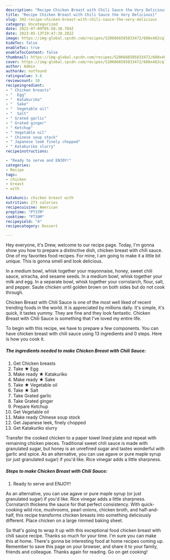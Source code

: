 ```yaml
---
description: "Recipe Chicken Breast with Chili Sauce the Very Delicious}"
title: "Recipe Chicken Breast with Chili Sauce the Very Delicious}"
slug: 392-recipe-chicken-breast-with-chili-sauce-the-very-delicious
category: Uncategorized
date: 2022-07-09T05:58:38.784Z
date: 2023-05-13T19:47:39.282Z
image: https://img-global.cpcdn.com/recipes/5206666585833472/680x482cq70/chicken-breast-with-chili-sauce-recipe-main-photo.jpg
hideToc: false
enableToc: true
enableTocContent: false
thumbnail: https://img-global.cpcdn.com/recipes/5206666585833472/680x482cq70/chicken-breast-with-chili-sauce-recipe-main-photo.jpg
cover: https://img-global.cpcdn.com/recipes/5206666585833472/680x482cq70/chicken-breast-with-chili-sauce-recipe-main-photo.jpg
author: Admin
authorAv: notfound
ratingvalue: 3.6
reviewcount: 10
recipeingredient:
- " Chicken breasts"
- "  Egg"
- "  Katakuriko"
- "  Sake"
- "  Vegetable oil"
- "  Salt"
- " Grated garlic"
- " Grated ginger"
- " Ketchup"
- " Vegetable oil"
- " Chinese soup stock"
- " Japanese leek finely chopped"
- " Katakuriko slurry"
recipeinstructions:

- "Ready to serve and ENJOY!"
categories:
- Recipe
tags:
- chicken
- breast
- with

katakunci: chicken breast with 
nutrition: 273 calories
recipecuisine: American
preptime: "PT37M"
cooktime: "PT39M"
recipeyield: "4"
recipecategory: Dessert

---
```



Hey everyone, it's Drew, welcome to our recipe page. Today, I'm gonna show you how to prepare a distinctive dish, chicken breast with chili sauce. One of my favorites food recipes. For mine, I am going to make it a little bit unique. This is gonna smell and look delicious.

In a medium bowl, whisk together your mayonnaise, honey, sweet chili sauce, sriracha, and sesame seeds. In a medium bowl, whisk together your milk and egg. In a separate bowl, whisk together your cornstarch, flour, salt, and pepper. Saute chicken until golden brown on both sides but do not cook through.

Chicken Breast with Chili Sauce is one of the most well liked of recent trending foods in the world. It is appreciated by millions daily. It's simple, it's quick, it tastes yummy. They are fine and they look fantastic. Chicken Breast with Chili Sauce is something that I've loved my entire life.


To begin with this recipe, we have to prepare a few components. You can have chicken breast with chili sauce using 13 ingredients and 0 steps. Here is how you cook it.

<!--inarticleads1-->

##### The ingredients needed to make Chicken Breast with Chili Sauce:

1. Get  Chicken breasts
1. Take  ★ Egg
1. Make ready  ★ Katakuriko
1. Make ready  ★ Sake
1. Take  ★ Vegetable oil
1. Take  ★ Salt
1. Take  Grated garlic
1. Take  Grated ginger
1. Prepare  Ketchup
1. Get  Vegetable oil
1. Make ready  Chinese soup stock
1. Get  Japanese leek, finely chopped
1. Get  Katakuriko slurry


Transfer the cooked chicken to a paper towel lined plate and repeat with remaining chicken pieces. Traditional sweet chili sauce is made with granulated sugar, but honey is an unrefined sugar and tastes wonderful with garlic and spice. As an alternative, you can use agave or pure maple syrup (or just granulated sugar) if you&#39;d like. Rice vinegar adds a little sharpness. 

<!--inarticleads2-->

##### Steps to make Chicken Breast with Chili Sauce:


1. Ready to serve and ENJOY!

As an alternative, you can use agave or pure maple syrup (or just granulated sugar) if you&#39;d like. Rice vinegar adds a little sharpness. Cornstarch thickens the sauce for that perfect consistency. With quick-cooking wild rice, mushrooms, pearl onions, chicken broth, and half-and-half, this recipe transforms chicken breasts into something deliciously different. Place chicken on a large rimmed baking sheet. 

So that's going to wrap it up with this exceptional food chicken breast with chili sauce recipe. Thanks so much for your time. I'm sure you can make this at home. There's gonna be interesting food at home recipes coming up. Remember to save this page on your browser, and share it to your family, friends and colleague. Thanks again for reading. Go on get cooking!
